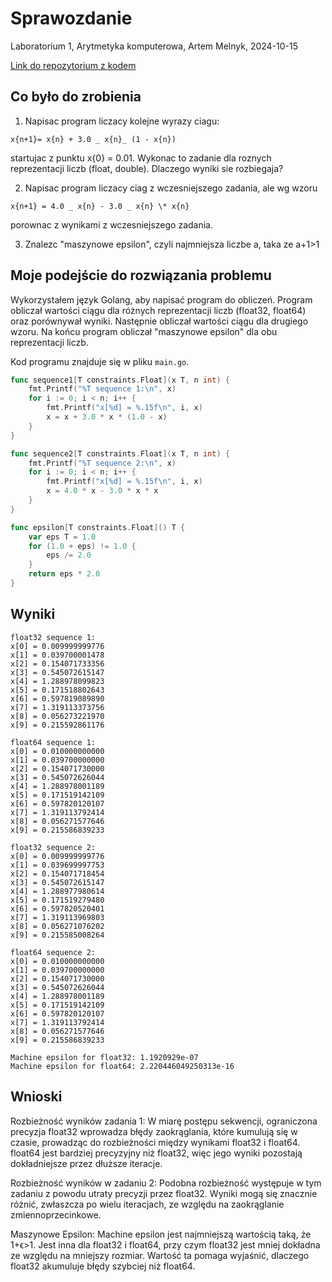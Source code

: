 # Sprawozdanie

Laboratorium 1, Arytmetyka komputerowa, Artem Melnyk, 2024-10-15

[Link do repozytorium z kodem](https://github.com/MellKam/wszib/tree/main/computational-methods/lab1/)

## Co było do zrobienia

1. Napisac program liczacy kolejne wyrazy ciagu:

`x{n+1}= x{n} + 3.0 _ x{n}_ (1 - x{n})`

startujac z punktu x{0} = 0.01. Wykonac to zadanie dla roznych reprezentacji liczb (float, double). Dlaczego wyniki sie rozbiegaja?

2. Napisac program liczacy ciag z wczesniejszego zadania, ale wg wzoru

`x{n+1} = 4.0 _ x{n} - 3.0 _ x{n} \* x{n}`

porownac z wynikami z wczesniejszego zadania.

3. Znalezc "maszynowe epsilon", czyli najmniejsza liczbe a, taka ze a+1>1

## Moje podejście do rozwiązania problemu

Wykorzystałem język Golang, aby napisać program do obliczeń. Program obliczał wartości ciągu dla różnych reprezentacji liczb (float32, float64) oraz porównywał wyniki. Następnie obliczał wartości ciągu dla drugiego wzoru. Na końcu program obliczał "maszynowe epsilon" dla obu reprezentacji liczb.

Kod programu znajduje się w pliku `main.go`.

```go
func sequence1[T constraints.Float](x T, n int) {
	fmt.Printf("%T sequence 1:\n", x)
	for i := 0; i < n; i++ {
		fmt.Printf("x[%d] = %.15f\n", i, x)
		x = x + 3.0 * x * (1.0 - x)
	}
}

func sequence2[T constraints.Float](x T, n int) {
	fmt.Printf("%T sequence 2:\n", x)
	for i := 0; i < n; i++ {
		fmt.Printf("x[%d] = %.15f\n", i, x)
		x = 4.0 * x - 3.0 * x * x
	}
}

func epsilon[T constraints.Float]() T {
	var eps T = 1.0
	for (1.0 + eps) != 1.0 {
		eps /= 2.0
	}
	return eps * 2.0
}
```

## Wyniki

```
float32 sequence 1:
x[0] = 0.009999999776
x[1] = 0.039700001478
x[2] = 0.154071733356
x[3] = 0.545072615147
x[4] = 1.288978099823
x[5] = 0.171518802643
x[6] = 0.597819089890
x[7] = 1.319113373756
x[8] = 0.056273221970
x[9] = 0.215592861176

float64 sequence 1:
x[0] = 0.010000000000
x[1] = 0.039700000000
x[2] = 0.154071730000
x[3] = 0.545072626044
x[4] = 1.288978001189
x[5] = 0.171519142109
x[6] = 0.597820120107
x[7] = 1.319113792414
x[8] = 0.056271577646
x[9] = 0.215586839233

float32 sequence 2:
x[0] = 0.009999999776
x[1] = 0.039699997753
x[2] = 0.154071718454
x[3] = 0.545072615147
x[4] = 1.288977980614
x[5] = 0.171519279480
x[6] = 0.597820520401
x[7] = 1.319113969803
x[8] = 0.056271076202
x[9] = 0.215585008264

float64 sequence 2:
x[0] = 0.010000000000
x[1] = 0.039700000000
x[2] = 0.154071730000
x[3] = 0.545072626044
x[4] = 1.288978001189
x[5] = 0.171519142109
x[6] = 0.597820120107
x[7] = 1.319113792414
x[8] = 0.056271577646
x[9] = 0.215586839233

Machine epsilon for float32: 1.1920929e-07
Machine epsilon for float64: 2.220446049250313e-16
```

## Wnioski

Rozbieżność wyników zadania 1: W miarę postępu sekwencji, ograniczona precyzja float32 wprowadza błędy zaokrąglania, które kumulują się w czasie, prowadząc do rozbieżności między wynikami float32 i float64. float64 jest bardziej precyzyjny niż float32, więc jego wyniki pozostają dokładniejsze przez dłuższe iteracje.

Rozbieżność wyników w zadaniu 2: Podobna rozbieżność występuje w tym zadaniu z powodu utraty precyzji przez float32. Wyniki mogą się znacznie różnić, zwłaszcza po wielu iteracjach, ze względu na zaokrąglanie zmiennoprzecinkowe.

Maszynowe Epsilon: Machine epsilon jest najmniejszą wartością taką, że 1+ϵ>1. Jest inna dla float32 i float64, przy czym float32 jest mniej dokładna ze względu na mniejszy rozmiar. Wartość ta pomaga wyjaśnić, dlaczego float32 akumuluje błędy szybciej niż float64.
